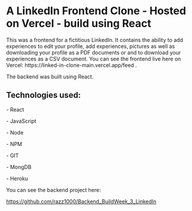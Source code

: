 <h1>A LinkedIn Frontend Clone - Hosted on Vercel - build using React</h1>
<p>This was a frontend for a fictitious LinkedIn. It contains the ability to add experiences to edit your profile, add experiences, pictures as well as downloading your profile as a PDF documents or and to download your experiences as a CSV document.  You can see the frontend live here on Vercel: https://linked-in-clone-main.vercel.app/feed .</p>
<p>The backend was built using React. </p>
<h2>Technologies used:</h2>
<p>- React</p>
<p>- JavaScript</p>
<p>- Node</p>
<p>- NPM</p>
<p>- GIT</p>
<p>- MongDB</p>
<p>- Heroku</p>
<p>You can see the backend project here:</p>
<a href="https://github.com/razz1000/Backend_BuildWeek_3_LinkedIn">https://github.com/razz1000/Backend_BuildWeek_3_LinkedIn</a>
